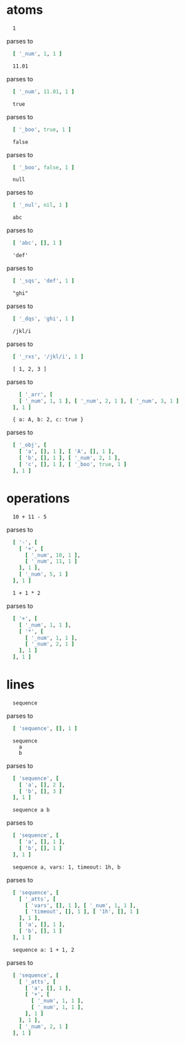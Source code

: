 
<!--
# specifying flor
#
# Mon Mar  7 06:24:41 JST 2016
-->

# atoms

```radial
  1
```
parses to
```ruby
  [ '_num', 1, 1 ]
```

```radial
  11.01
```
parses to
```ruby
  [ '_num', 11.01, 1 ]
```

```radial
  true
```
parses to
```ruby
  [ '_boo', true, 1 ]
```

```radial
  false
```
parses to
```ruby
  [ '_boo', false, 1 ]
```

```radial
  null
```
parses to
```ruby
  [ '_nul', nil, 1 ]
```

```radial
  abc
```
parses to
```ruby
  [ 'abc', [], 1 ]
```

```radial
  'def'
```
parses to
```ruby
  [ '_sqs', 'def', 1 ]
```

```radial
  "ghi"
```
parses to
```ruby
  [ '_dqs', 'ghi', 1 ]
```

```radial
  /jkl/i
```
parses to
```ruby
  [ '_rxs', '/jkl/i', 1 ]
```

```radial
  [ 1, 2, 3 ]
```
parses to
```ruby
    [ '_arr', [
    [ '_num', 1, 1 ], [ '_num', 2, 1 ], [ '_num', 3, 1 ]
  ], 1 ]
```

```radial
  { a: A, b: 2, c: true }
```
parses to
```ruby
  [ '_obj', [
    [ 'a', [], 1 ], [ 'A', [], 1 ],
    [ 'b', [], 1 ], [ '_num', 2, 1 ],
    [ 'c', [], 1 ], [ '_boo', true, 1 ]
  ], 1 ]
```

# operations

```radial
  10 + 11 - 5
```
parses to
```ruby
  [ '-', [
    [ '+', [
      [ '_num', 10, 1 ],
      [ '_num', 11, 1 ]
    ], 1 ],
    [ '_num', 5, 1 ]
  ], 1 ]
```

```radial
  1 + 1 * 2
```
parses to
```ruby
  [ '+', [
    [ '_num', 1, 1 ],
    [ '*', [
      [ '_num', 1, 1 ],
      [ '_num', 2, 1 ]
    ], 1 ]
  ], 1 ]
```

# lines

```radial
  sequence
```
parses to
```ruby
  [ 'sequence', [], 1 ]
```

```radial
  sequence
    a
    b
```
parses to
```ruby
  [ 'sequence', [
    [ 'a', [], 2 ],
    [ 'b', [], 3 ]
  ], 1 ]
```

```radial
  sequence a b
```
parses to
```ruby
  [ 'sequence', [
    [ 'a', [], 1 ],
    [ 'b', [], 1 ]
  ], 1 ]
```

```radial
  sequence a, vars: 1, timeout: 1h, b
```
parses to
```ruby
  [ 'sequence', [
    [ '_atts', [
      [ 'vars', [], 1 ], [ '_num', 1, 1 ],
      [ 'timeout', [], 1 ], [ '1h', [], 1 ]
    ], 1 ],
    [ 'a', [], 1 ],
    [ 'b', [], 1 ]
  ], 1 ]
```


```radial
  sequence a: 1 + 1, 2
```
parses to
```ruby
  [ 'sequence', [
    [ '_atts', [
      [ 'a', [], 1 ],
      [ '+', [
        [ '_num', 1, 1 ],
        [ '_num', 1, 1 ],
      ], 1 ]
    ], 1 ],
    [ '_num', 2, 1 ]
  ], 1 ]
```


